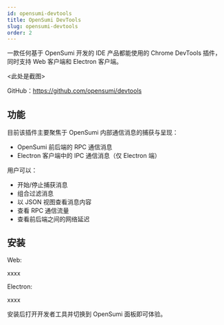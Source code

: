 ```yaml
---
id: opensumi-devtools
title: OpenSumi DevTools
slug: opensumi-devtools
order: 2
---
```


一款任何基于 OpenSumi 开发的 IDE 产品都能使用的 Chrome DevTools 插件，同时支持 Web 客户端和 Electron 客户端。

<此处是截图>

GitHub：https://github.com/opensumi/devtools

## 功能

目前该插件主要聚焦于 OpenSumi 内部通信消息的捕获与呈现：

- OpenSumi 前后端的 RPC 通信消息
- Electron 客户端中的 IPC 通信消息（仅 Electron 端）

用户可以：

- 开始/停止捕获消息
- 组合过滤消息
- 以 JSON 视图查看消息内容
- 查看 RPC 通信流量
- 查看前后端之间的网络延迟

## 安装

Web:

xxxx

Electron:

xxxx

安装后打开开发者工具并切换到 OpenSumi 面板即可体验。

